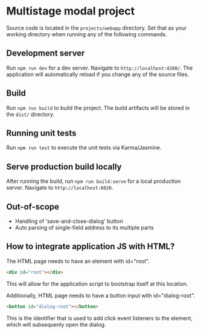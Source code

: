 # Multistage modal project

Source code is located in the `projects/webapp` directory. Set that as your working directory when running any of the following commands.

## Development server

Run `npm run dev` for a dev server. Navigate to `http://localhost:4200/`. The application will automatically reload if you change any of the source files.

## Build

Run `npm run build` to build the project. The build artifacts will be stored in the `dist/` directory.

## Running unit tests

Run `npm run test` to execute the unit tests via Karma/Jasmine.

## Serve production build locally

After running the build, run `npm run build:serve` for a local production server. Navigate to `http://localhost:8020`.

## Out-of-scope

- Handling of 'save-and-close-dialog' button
- Auto parsing of single-field address to its multiple parts

## How to integrate application JS with HTML?

The HTML page needs to have an element with id="root".

```html
<div id="root"></div>
```

This will allow for the application script to bootstrap itself at this location.

Additionally, HTML page needs to have a button input with id="dialog-root".

```html
<button id="dialog-root"></button>
```

This is the identifier that is used to add click event listeners to the element, which will subsequenly open the dialog.
